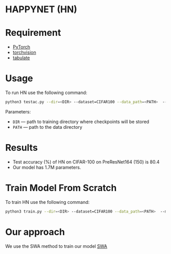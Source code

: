 # HAPPYNET (HN)

# Requirement
* [PyTorch](http://pytorch.org/)
* [torchvision](https://github.com/pytorch/vision/)
* [tabulate](https://pypi.python.org/pypi/tabulate/)

# Usage
To run HN use the following command:

```bash
python3 testac.py --dir=<DIR> --dataset=CIFAR100 --data_path=<PATH>  --model=PreResNet164 --epochs=225 --lr_init=0.1 --wd=3e-4 --swa --swa_start=126 --swa_lr=0.05
``` 
Parameters:

* ```DIR``` &mdash; path to training directory where checkpoints will be stored
* ```PATH``` &mdash; path to the data directory

# Results

* Test accuracy (%) of HN on CIFAR-100 on PreResNet164 (150) is  80.4
* Our model has 1.7M parameters.

# Train Model From Scratch
To train HN use the following command:

```bash
python3 train.py --dir=<DIR> --dataset=CIFAR100 --data_path=<PATH>  --model=PreResNet164 --epochs=225 --lr_init=0.1 --wd=3e-4 --swa --swa_start=126 --swa_lr=0.05
``` 
# Our approach
We use the SWA method to train our model
[SWA](https://github.com/timgaripov/swa?fbclid=IwAR1mtlrD1ikbFsq0R2LD6-ceU9wu6iKqY6AEOQ1svtwprO4l6beiKLaQy0M)

